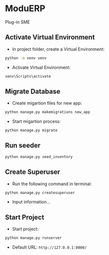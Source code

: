 # ModuERP
Plug-in SME

## Activate Virtual Environment
- In project folder, create a Virtual Environment:
```bash
python -m venv venv
```
- Activate Virtual Environment:
```bash
venv\Scripts\activate
```

## Migrate Database
- Create migartion files for new app:
```bash
python manage.py makemigrations new_app
```
- Start migartion process:
```bash
python manage.py migrate
```

## Run seeder
```bash
python manage.py seed_inventory
```

## Create Superuser
- Run the following command in terminal:
```bash
python manage.py createsuperuser
```
- Input information...

## Start Project
- Start project:
```bash
python manage.py runserver
```
- Default URL: ```http://127.0.0.1:8000/```